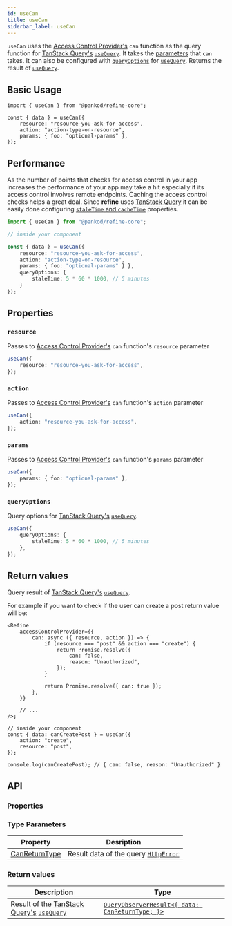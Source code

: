 ```yaml
---
id: useCan
title: useCan
siderbar_label: useCan
---
```


`useCan` uses the [Access Control Provider's][access-control-provider] `can` function as the query function for [TanStack Query's][tanstack-query] [`useQuery`][use-query]. It takes the [parameters][can-params] that `can` takes. It can also be configured with [`queryOptions`][query-options] for [`useQuery`][use-query]. Returns the result of [`useQuery`][use-query].

## Basic Usage

```tsx
import { useCan } from "@pankod/refine-core";

const { data } = useCan({
    resource: "resource-you-ask-for-access",
    action: "action-type-on-resource",
    params: { foo: "optional-params" },
});
```

## Performance

As the number of points that checks for access control in your app increases the performance of your app may take a hit especially if its access control involves remote endpoints. Caching the access control checks helps a great deal. Since **refine** uses [TanStack Query][tanstack-query] it can be easily done configuring [`staleTime` and `cacheTime`][query-options] properties.

```ts
import { useCan } from "@pankod/refine-core";

// inside your component

const { data } = useCan({
    resource: "resource-you-ask-for-access",
    action: "action-type-on-resource",
    params: { foo: "optional-params" } },
    queryOptions: {
        staleTime: 5 * 60 * 1000, // 5 minutes
    }
});
```

## Properties

### `resource` <PropTag required />

Passes to [Access Control Provider's][access-control-provider] `can` function's `resource` parameter

```ts
useCan({
    resource: "resource-you-ask-for-access",
});
```

### `action` <PropTag required />

Passes to [Access Control Provider's][access-control-provider] `can` function's `action` parameter

```ts
useCan({
    action: "resource-you-ask-for-access",
});
```

### `params`

Passes to [Access Control Provider's][access-control-provider] `can` function's `params` parameter

```ts
useCan({
    params: { foo: "optional-params" },
});
```

### `queryOptions`

Query options for [TanStack Query's][tanstack-query] [`useQuery`][use-query].

```ts
useCan({
    queryOptions: {
        staleTime: 5 * 60 * 1000, // 5 minutes
    },
});
```

## Return values

Query result of [TanStack Query's][tanstack-query] [`useQuery`][use-query].

For example if you want to check if the user can create a post return value will be:

```tsx
<Refine
    accessControlProvider={{
        can: async ({ resource, action }) => {
            if (resource === "post" && action === "create") {
                return Promise.resolve({
                    can: false,
                    reason: "Unauthorized",
                });
            }

            return Promise.resolve({ can: true });
        },
    }}

    // ...
/>;

// inside your component
const { data: canCreatePost } = useCan({
    action: "create",
    resource: "post",
});

console.log(canCreatePost); // { can: false, reason: "Unauthorized" }
```

## API

### Properties

<PropsTable module="@pankod/refine-core/useCan"  />

### Type Parameters

| Property                                                         | Desription                                                                          |
| ---------------------------------------------------------------- | ----------------------------------------------------------------------------------- |
| [CanReturnType](/api-reference/core/interfaces.md#canreturntype) | Result data of the query [`HttpError`](/api-reference/core/interfaces.md#httperror) |

### Return values

| Description                                                              | Type                                                             |
| ------------------------------------------------------------------------ | ---------------------------------------------------------------- |
| Result of the [TanStack Query's][tanstack-query] [`useQuery`][use-query] | [`QueryObserverResult<{ data: CanReturnType; }>`][query-options] |

[access-control-provider]: /docs/api-reference/core/providers/accessControl-provider/
[use-query]: https://tanstack.com/query/latest/docs/react/guides/queries
[tanstack-query]: https://tanstack.com/query/latest
[query-options]: https://tanstack.com/query/v4/docs/react/reference/useQuery
[can-params]: /docs/api-reference/core/interfaceReferences/#canparams
